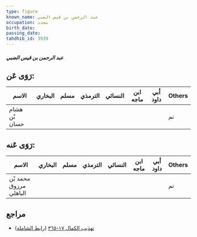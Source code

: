 ```yaml
---
type: figure
known_name: عبد الرحمن بن قيس الضبي
occupation: محدث
birth_date:
passing_date:
tahdhib_id: 3939
---
```

##### عبد الرحمن بن قيس الضبي

## رَوَى عَن:
| الاسم         | البخاري | مسلم | الترمذي | النسائي | ابن ماجه | أبي داود | Others |
| ------------- | ------- | ---- | ------- | ------- | -------- | -------- | ------ |
| هشام بْن حسان |         |      |         |         |          |          | تم     |
## رَوَى عَنه:
| الاسم                  | البخاري | مسلم | الترمذي | النسائي | ابن ماجه | أبي داود | Others |
| ---------------------- | ------- | ---- | ------- | ------- | -------- | -------- | ------ |
| محمد بْن مرزوق الباهلي |         |      |         |         |          |          | تم     |
## مراجع
- [تهذيب الكمال ١٧-٣٦٥](obsidian://open?vault=Tahdhib-al-Kamal&file=Figures/٣٩٣٩-عبد%20الرحمن%20بن%20قيس%20الضبي) ([رابط الشاملة](https://shamela.ws/book/3722/8915))